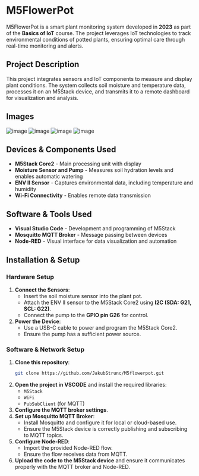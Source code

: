 # M5FlowerPot

M5FlowerPot is a smart plant monitoring system developed in **2023** as part of the **Basics of IoT** course. The project leverages IoT technologies to track environmental conditions of potted plants, ensuring optimal care through real-time monitoring and alerts.

## Project Description
This project integrates sensors and IoT components to measure and display plant conditions. The system collects soil moisture and temperature data, processes it on an M5Stack device, and transmits it to a remote dashboard for visualization and analysis.

## Images
![image](https://github.com/JakubStrunc/M5flowerpot/assets/105900658/2f48d5bd-e4ca-4689-820b-b93ba1e32083)
![image](https://github.com/JakubStrunc/M5flowerpot/assets/105900658/a3277320-f843-4e4f-b01e-08d642f5b5a1)
![image](https://github.com/JakubStrunc/M5flowerpot/assets/105900658/bf1c6dc2-058b-4623-9491-d4d7749730ca)
![image](https://github.com/JakubStrunc/M5flowerpot/assets/105900658/037ca062-6367-4fc3-bf52-f3f623124705)

## Devices & Components Used
- **M5Stack Core2** - Main processing unit with display
- **Moisture Sensor and Pump** - Measures soil hydration levels and enables automatic watering
- **ENV II Sensor** - Captures environmental data, including temperature and humidity
- **Wi-Fi Connectivity** - Enables remote data transmission

## Software & Tools Used
- **Visual Studio Code** - Development and programming of M5Stack
- **Mosquitto MQTT Broker** - Message passing between devices
- **Node-RED** - Visual interface for data visualization and automation


## Installation & Setup
### Hardware Setup
1. **Connect the Sensors**:
   - Insert the soil moisture sensor into the plant pot.
   - Attach the ENV II sensor to the M5Stack Core2 using **I2C (SDA: G21, SCL: G22)**.
   - Connect the pump to the **GPIO pin G26** for control.
2. **Power the Device**:
   - Use a USB-C cable to power and program the M5Stack Core2.
   - Ensure the pump has a sufficient power source.

### Software & Network Setup
1. **Clone this repository**:
   ```sh
   git clone https://github.com/JakubStrunc/M5flowerpot.git
   ```
2. **Open the project in VSCODE** and install the required libraries:
   - `M5Stack`
   - `WiFi`
   - `PubSubClient` (for MQTT)
3. **Configure the MQTT broker settings**.
4. **Set up Mosquitto MQTT Broker**:
   - Install Mosquitto and configure it for local or cloud-based use.
   - Ensure the M5Stack device is correctly publishing and subscribing to MQTT topics.
5. **Configure Node-RED**:
   - Import the provided Node-RED flow.
   - Ensure the flow receives data from MQTT.
6. **Upload the code to the M5Stack device** and ensure it communicates properly with the MQTT broker and Node-RED.







